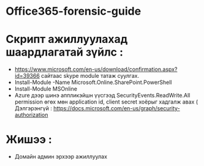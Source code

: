 # Office365-forensic-guide


# Скрипт ажиллуулахад шаардлагатай зүйлс :

  - https://www.microsoft.com/en-us/download/confirmation.aspx?id=39366 сайтаас skype module татаж суулгах.
  - Install-Module -Name Microsoft.Online.SharePoint.PowerShell 
  - Install-Module MSOnline
  - Azure дээр шинэ аппликэйшн үүсгээд SecurityEvents.ReadWrite.All permission өгөх мөн application id, client secret хоёрыг хадгалж авах ( Дэлгэрэнгүй : https://docs.microsoft.com/en-us/graph/security-authorization 
  
# Жишээ :  

  - Домайн админ эрхээр ажиллуулах
  
  
